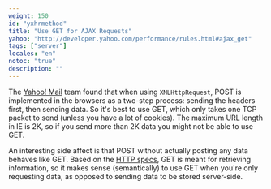 ```yaml
---
weight: 150
id: "yxhrmethod"
title: "Use GET for AJAX Requests"
yahoo: "http://developer.yahoo.com/performance/rules.html#ajax_get"
tags: ["server"]
locales: "en"
notoc: "true"
description: ""
---
```


The [Yahoo! Mail](http://mail.yahoo.com) team found that when using `XMLHttpRequest`, POST is implemented in the browsers as a two-step process: sending the headers first, then sending data. So it's best to use GET, which only takes one TCP packet to send (unless you have a lot of cookies). The maximum URL length in IE is 2K, so if you send more than 2K data you might not be able to use GET.

An interesting side affect is that POST without actually posting any data behaves like GET. Based on the [HTTP specs](http://www.w3.org/Protocols/rfc2616/rfc2616-sec9.html), GET is meant for retrieving information, so it makes sense (semantically) to use GET when you're only requesting data, as opposed to sending data to be stored server-side.